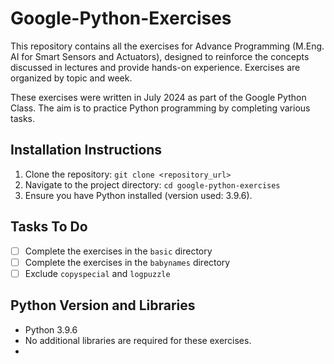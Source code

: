 # Google-Python-Exercises

This repository contains all the exercises for Advance Programming (M.Eng. AI for Smart Sensors and Actuators), designed to reinforce the concepts discussed in lectures and provide hands-on experience. Exercises are organized by topic and week.

These exercises were written in July 2024 as part of the Google Python Class. The aim is to practice Python programming by completing various tasks.


## Installation Instructions
1. Clone the repository: `git clone <repository_url>`
2. Navigate to the project directory: `cd google-python-exercises`
3. Ensure you have Python installed (version used: 3.9.6).

## Tasks To Do
- [ ] Complete the exercises in the `basic` directory
- [ ] Complete the exercises in the `babynames` directory
- [ ] Exclude `copyspecial` and `logpuzzle`

## Python Version and Libraries
- Python 3.9.6
- No additional libraries are required for these exercises.
-
